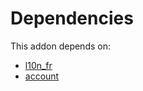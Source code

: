 # Dependencies

This addon depends on:

- [l10n_fr](https://github.com/bringout/oca-ocb-l10n_europe/tree/d13d52acaf033ed99ee03c2c2a094b66fa3a343e/odoo-bringout-oca-ocb-l10n_fr)
- [account](https://github.com/bringout/oca-ocb-accounting/tree/3bdbee2033c3989f108204c90af9cf1db37bf0a0/odoo-bringout-oca-ocb-account)
